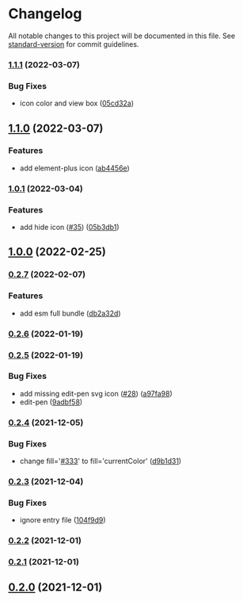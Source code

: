 # Changelog

All notable changes to this project will be documented in this file. See [standard-version](https://github.com/conventional-changelog/standard-version) for commit guidelines.

### [1.1.1](https://github.com/element-plus/element-plus-icons/compare/v1.1.0...v1.1.1) (2022-03-07)


### Bug Fixes

* icon color and view box ([05cd32a](https://github.com/element-plus/element-plus-icons/commit/05cd32a0c6f69c905bdc5e3ad799102c7b6eee01))

## [1.1.0](https://github.com/element-plus/element-plus-icons/compare/v1.0.1...v1.1.0) (2022-03-07)

### Features

- add element-plus icon ([ab4456e](https://github.com/element-plus/element-plus-icons/commit/ab4456e739f35d8305368d83d7458f1162c13897))

### [1.0.1](https://github.com/element-plus/element-plus-icons/compare/v1.0.0...v1.0.1) (2022-03-04)

### Features

- add hide icon ([#35](https://github.com/element-plus/element-plus-icons/issues/35)) ([05b3db1](https://github.com/element-plus/element-plus-icons/commit/05b3db196fb2a933365bafc2951ef3838a0ba11a))

## [1.0.0](https://github.com/element-plus/element-plus-icons/compare/v0.2.7...v1.0.0) (2022-02-25)

### [0.2.7](https://github.com/element-plus/element-plus-icons/compare/v0.2.6...v0.2.7) (2022-02-07)

### Features

- add esm full bundle ([db2a32d](https://github.com/element-plus/element-plus-icons/commit/db2a32d7fbceeda03824c740fb7b096aecd12153))

### [0.2.6](https://github.com/element-plus/element-plus-icons/compare/v0.2.5...v0.2.6) (2022-01-19)

### [0.2.5](https://github.com/element-plus/element-plus-icons/compare/v0.2.4...v0.2.5) (2022-01-19)

### Bug Fixes

- add missing edit-pen svg icon ([#28](https://github.com/element-plus/element-plus-icons/issues/28)) ([a97fa98](https://github.com/element-plus/element-plus-icons/commit/a97fa988211968f0888a5f58aea6e21960750f59))
- edit-pen ([9adbf58](https://github.com/element-plus/element-plus-icons/commit/9adbf58e1932872d0a50446664180ad6e138c64d))

### [0.2.4](https://github.com/element-plus/element-plus-icons/compare/v0.2.3...v0.2.4) (2021-12-05)

### Bug Fixes

- change fill='[#333](https://github.com/element-plus/element-plus-icons/issues/333)' to fill='currentColor' ([d9b1d31](https://github.com/element-plus/element-plus-icons/commit/d9b1d31f4747d7b09bb0e1c60e72f8b232a9d8e2))

### [0.2.3](https://github.com/element-plus/element-plus-icons/compare/v0.2.2...v0.2.3) (2021-12-04)

### Bug Fixes

- ignore entry file ([104f9d9](https://github.com/element-plus/element-plus-icons/commit/104f9d9a4be8d540ab27958730bd3d08563decc5))

### [0.2.2](https://github.com/element-plus/element-plus-icons/compare/v0.2.1...v0.2.2) (2021-12-01)

### [0.2.1](https://github.com/element-plus/element-plus-icons/compare/v0.2.0...v0.2.1) (2021-12-01)

## [0.2.0](https://github.com/element-plus/element-plus-icons/compare/v0.0.9...v0.2.0) (2021-12-01)

